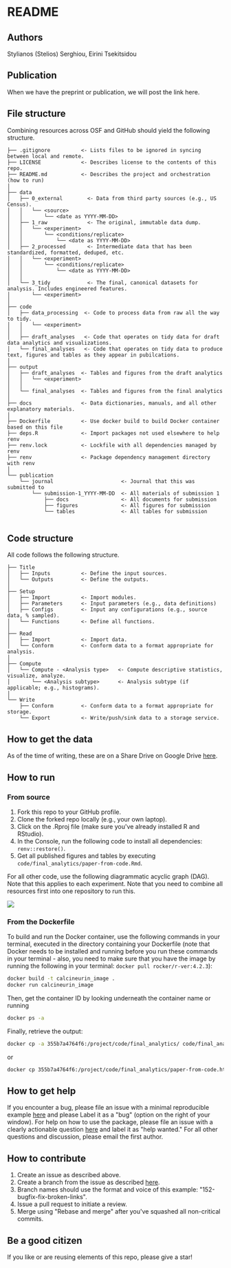 # README

## Authors

Stylianos (Stelios) Serghiou, Eirini Tsekitsidou

## Publication

When we have the preprint or publication, we will post the link here.

## File structure

Combining resources across OSF and GitHub should yield the following structure.

```         
├── .gitignore          <- Lists files to be ignored in syncing between local and remote.
├── LICENSE             <- Describes license to the contents of this repo.
├── README.md           <- Describes the project and orchestration (how to run)
│
├── data
│   ├── 0_external        <- Data from third party sources (e.g., US Census).
│   │   └── <source>
│   │       └── <date as YYYY-MM-DD>
│   ├── 1_raw             <- The original, immutable data dump.
│   │   └── <experiment>
│   │       └── <conditions/replicate>
│   │           └── <date as YYYY-MM-DD>
│   ├── 2_processed       <- Intermediate data that has been standardized, formatted, deduped, etc.
│   │   └── <experiment>
│   │       └── <conditions/replicate>
│   │           └── <date as YYYY-MM-DD>
│   │
│   └── 3_tidy            <- The final, canonical datasets for analysis. Includes engineered features.
│       └── <experiment>
│
├── code
│   ├── data_processing  <- Code to process data from raw all the way to tidy.
│   │   └── <experiment>
│   │
│   ├── draft_analyses   <- Code that operates on tidy data for draft data analytics and visualizations.
│   └── final_analyses   <- Code that operates on tidy data to produce text, figures and tables as they appear in pubilcations.
│
├── output
│   ├── draft_analyses  <- Tables and figures from the draft analytics
│   │   └── <experiment>
│   │
│   └── final_analyses  <- Tables and figures from the final analytics
│
├── docs                <- Data dictionaries, manuals, and all other explanatory materials.
│
├── Dockerfile          <- Use docker build to build Docker container based on this file
├── deps.R              <- Import packages not used elsewhere to help renv
├── renv.lock           <- Lockfile with all dependencies managed by renv
├── renv                <- Package dependency management directory with renv
│
└── publication                      
    └── journal                      <- Journal that this was submitted to
        └── submission-1_YYYY-MM-DD  <- All materials of submission 1
            ├── docs                 <- All documents for submission
            ├── figures              <- All figures for submission
            └── tables               <- All tables for submission


```

## Code structure

All code follows the following structure.

```         
├── Title
│   ├── Inputs          <- Define the input sources.
│   └── Outputs         <- Define the outputs.
│
├── Setup
│   ├── Import          <- Import modules.
│   ├── Parameters      <- Input parameters (e.g., data definitions)
│   ├── Configs         <- Input any configurations (e.g., source data, % sampled).
│   └── Functions       <- Define all functions.
│
├── Read
│   ├── Import          <- Import data.
│   └── Conform         <- Conform data to a format appropriate for analysis.
│
├── Compute
│   └── Compute - <Analysis type>   <- Compute descriptive statistics, visualize, analyze.
│       └── <Analysis subtype>      <- Analysis subtype (if applicable; e.g., histograms).
│
└── Write
    ├── Conform         <- Conform data to a format appropriate for storage.
    └── Export          <- Write/push/sink data to a storage service.
```

## How to get the data

As of the time of writing, these are on a Share Drive on Google Drive [here](https://drive.google.com/drive/u/1/folders/0AHwZeCcC1chbUk9PVA).

## How to run

### From source

1.  Fork this repo to your GitHub profile.
2.  Clone the forked repo locally (e.g., your own laptop).
3.  Click on the .Rproj file (make sure you've already installed R and RStudio).
4.  In the Console, run the following code to install all dependencies: `renv::restore()`.
5.  Get all published figures and tables by executing `code/final_analytics/paper-from-code.Rmd`.

For all other code, use the following diagrammatic acyclic graph (DAG). Note that this applies to each experiment. Note that you need to combine all resources first into one repository to run this.

![](https://github.com/serghiou/centrosomal-calcineurin/blob/main/how-to-run.jpg?raw=true)

### From the Dockerfile

To build and run the Docker container, use the following commands in your terminal, executed in the directory containing your Dockerfile (note that Docker needs to be installed and running before you run these commands in your terminal - also, you need to make sure that you have the image by running the following in your terminal: `docker pull rocker/r-ver:4.2.3`):

``` sh
docker build -t calcineurin_image .
docker run calcineurin_image
```

Then, get the container ID by looking underneath the container name or running

``` sh
docker ps -a
```

Finally, retrieve the output:

``` sh
docker cp -a 355b7a4764f6:/project/code/final_analytics/ code/final_analytics/docker
```

or

``` sh
docker cp 355b7a4764f6:/project/code/final_analytics/paper-from-code.html code/final_analytics/paper-from-code_docker.html
```

## How to get help

If you encounter a bug, please file an issue with a minimal reproducible example [here](https://github.com/serghiou/centrosomal-calcineurin/issues) and please Label it as a "bug" (option on the right of your window). For help on how to use the package, please file an issue with a clearly actionable question [here](https://github.com/serghiou/centrosomal-calcineurin/issues) and label it as "help wanted." For all other questions and discussion, please email the first author.

## How to contribute

1.  Create an issue as described above.
2.  Create a branch from the issue as described [here](https://docs.github.com/en/issues/tracking-your-work-with-issues/creating-a-branch-for-an-issue).
3.  Branch names should use the format and voice of this example: "152-bugfix-fix-broken-links".
4.  Issue a pull request to initiate a review.
5.  Merge using "Rebase and merge" after you've squashed all non-critical commits.

## Be a good citizen

If you like or are reusing elements of this repo, please give a star!
